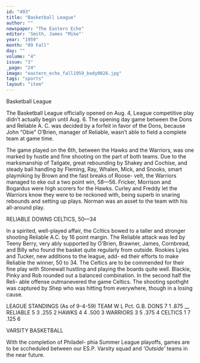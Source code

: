 ```yaml
---
id: "493"
title: "Basketball League"
author: ""
newspaper: "The Eastern Echo"
editor: 'Smith, James "Mike"'
year: "1959"
month: "09 Fall"
day: ""
volume: "4"
issue: "3"
_page: "24"
image: "eastern_echo_fall1959_body0026.jpg"
tags: "sports"
layout: "item"
---
```

Basketball League

The Basketball League officially opened on Aug.
4, League competitive play didn’t actually begin
until Aug. 6. The opening day game between the
Dons and Reliable A. C. was decided by a forfeit in
favor of the Dons, because John “Obie” O’Brien,
manager of Reliable, wasn’t able to field a complete
team at game time.

The game played on the 6th, between the Hawks
and the Warriors, was one marked by hustle and
fine shooting on the part of both teams. Due to the
marksmanship of Tailgate, great rebounding by
Shakey and Cochise, and steady ball handling by
Fleming, Ray, Whalen, Mick, and Snooks, smart
playmiking by Brown and the fast breaks of Roose-
velt, the Warriors managed to eke out a two point
win, 58—56. Fricker, Morrison and Bogardus were
high scorers for the Hawks. Curley and Freddy let
the Warriors know they were to be reckoned with,
being superb in snaring rebounds and setting up
plays. Norman was an asset to the team with his
all-around play.

RELIABLE DOWNS CELTICS, 50—34

In a spirited, well-played affair, the Ccltics
bowed to a taller and stronger shooting Reliable
A.C. by 16 point margin. The Reliable attack was
led by Teeny Berry, very ably supported by O’Brien,
Brawner, James, Cornbread, and Billy who found
the basket quite regularly from outside. Rookies
Lyles and Tucker, new additions to the league, add-
ed their efforts to make Reliable the winner, 50 to
34. The Celtics are to be commended for their fine
play with Stonewall hustling and playing the boards
quite well. Blackie, Pinky and Rob rounded out a
balanced combination. In the second half the Reli-
able offense outmanevered the game Celtics. The
shooting spothght was captured by Shep who was
hitting from everywhere, though in a losing cause.

LEAGUE STANDINGS
(As of 9-4-59)
TEAM       W  L  Pct.  G.B.
DONS       7  1  .875  __
RELIABLE   5  3  .255   2
HAWKS      4  4  .500   3
WARRIORS   3  5  .375   4
CELTICS    1  7  .125   6

VARSITY BASKETBALL

With the completion of Philadel-
phia Summer League playoffs, games
are to be sccheduled between our
ES.P. Varsity squad and *‘Outside’*
teams in the near future.
